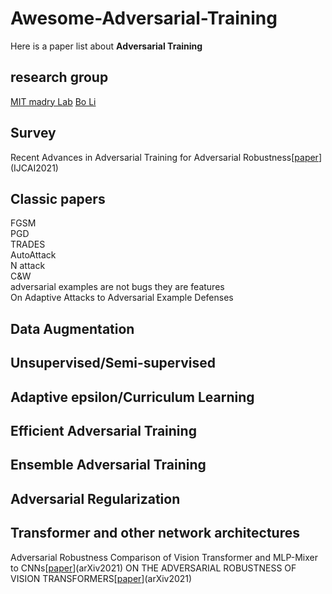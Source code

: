 # Awesome-Adversarial-Training
Here is a paper list about **Adversarial Training**
## research group
[MIT madry Lab](http://madry-lab.ml/)
[Bo Li](https://aisecure.github.io/)

## Survey
Recent Advances in Adversarial Training for Adversarial Robustness[[paper](https://www.ijcai.org/proceedings/2021/0591.pdf)](IJCAI2021)  

## Classic papers
FGSM    
PGD    
TRADES    
AutoAttack    
N attack    
C&W    
adversarial examples are not bugs they are features    
On Adaptive Attacks to Adversarial Example Defenses    

## Data Augmentation
## Unsupervised/Semi-supervised
## Adaptive epsilon/Curriculum Learning
## Efficient Adversarial Training
## Ensemble Adversarial Training
## Adversarial Regularization
## Transformer and other network architectures
Adversarial Robustness Comparison of Vision Transformer and MLP-Mixer to CNNs[[paper](https://arxiv.org/pdf/2110.02797.pdf)](arXiv2021) 
ON THE ADVERSARIAL ROBUSTNESS OF VISION TRANSFORMERS[[paper](https://arxiv.org/pdf/2103.15670.pdf)](arXiv2021) 
